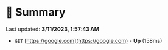 # 📖 Summary
Last updated: **3/11/2023, 1:57:43 AM**

- `GET` [https://google.com](https://google.com) - **Up** (158ms)
